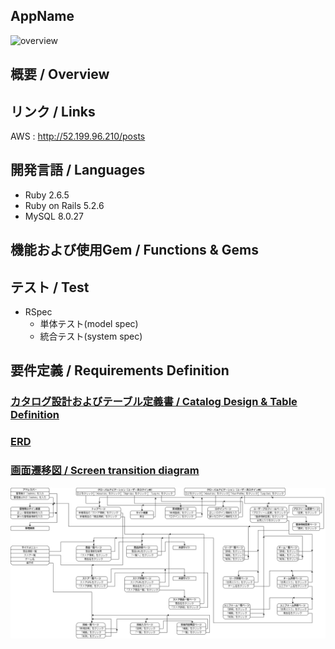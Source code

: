 ## AppName

![overview]()

## 概要 / Overview

## リンク / Links
AWS : http://52.199.96.210/posts

## 開発言語 / Languages
- Ruby 2.6.5
- Ruby on Rails 5.2.6
- MySQL 8.0.27

## 機能および使用Gem / Functions & Gems

## テスト / Test
- RSpec
  - 単体テスト(model spec)
  - 統合テスト(system spec)

## 要件定義 / Requirements Definition

### [カタログ設計およびテーブル定義書 / Catalog Design & Table Definition](https://docs.google.com/spreadsheets/d/1ia-pYTWHYFdxzSWvNPOJhkncZybJMJ38N9YRX2HI00E/edit#gid=782464957)

### [ERD]()

### [画面遷移図 / Screen transition diagram](https://app.diagrams.net/#G1VQz-injmSvRmOhuQWA85ErnbwLAE2ZpT)
![ST](https://github.com/taiki-naya/App_01/blob/master/docs/ScreenTransition.png)
